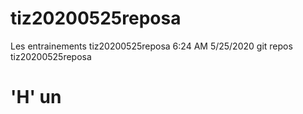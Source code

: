 # tiz20200525reposa
Les entrainements  tiz20200525reposa
6:24 AM 5/25/2020 git repos tiz20200525reposa
<h1>'H' un </h1>
